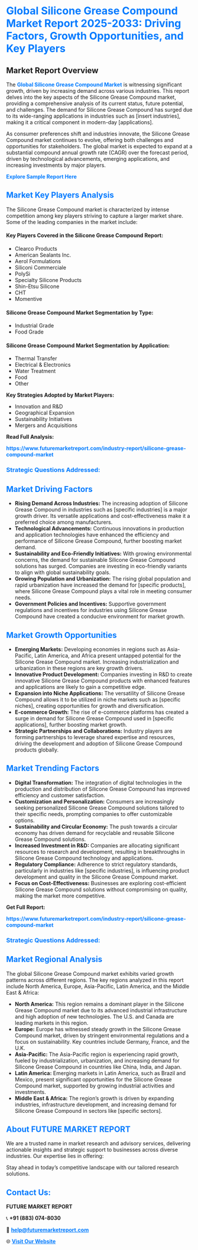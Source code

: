 <h1 style="color: #007BFF;">Global Silicone Grease Compound Market Report 2025-2033: Driving Factors, Growth Opportunities, and Key Players</h1>

<section id="overview">
<h2>Market Report Overview</h2>
<p>The <a href="https://www.futuremarketreport.com/industry-report/silicone-grease-compound-market" style="color: #007BFF; text-decoration: none;"><strong>Global Silicone Grease Compound Market</strong></a> is witnessing significant growth, driven by increasing demand across various industries. This report delves into the key aspects of the Silicone Grease Compound market, providing a comprehensive analysis of its current status, future potential, and challenges. The demand for Silicone Grease Compound has surged due to its wide-ranging applications in industries such as [insert industries], making it a critical component in modern-day [applications].</p>
<p>As consumer preferences shift and industries innovate, the Silicone Grease Compound market continues to evolve, offering both challenges and opportunities for stakeholders. The global market is expected to expand at a substantial compound annual growth rate (CAGR) over the forecast period, driven by technological advancements, emerging applications, and increasing investments by major players.</p>
</section>

<section id="overview">
<p><a href="https://www.futuremarketreport.com/request-sample/reportId=114436" style="color: #007BFF; text-decoration: none;"><strong>Explore Sample Report Here</strong></a></p>
</section>

<section id="key-players">
<h2 style="color: #007BFF;">Market Key Players Analysis</h2>
<p>The Silicone Grease Compound market is characterized by intense competition among key players striving to capture a larger market share. Some of the leading companies in the market include:</p>
<h4>Key Players Covered in the Silicone Grease Compound Report:</h4>
<ul><li>Clearco Products</li><li>American Sealants Inc.</li><li>Aerol Formulations</li><li>Siliconi Commerciale</li><li>PolySi</li><li>Specialty Silicone Products</li><li>Shin-Etsu Silicone</li><li>CHT</li><li>Momentive</li></ul>
<h4>Silicone Grease Compound Market Segmentation by Type:</h4>
<ul><li>Industrial Grade</li><li>Food Grade</li></ul>

<h4>Silicone Grease Compound Market Segmentation by Application:</h4>
<ul><li>Thermal Transfer</li><li>Electrical &amp; Electronics</li><li>Water Treatment</li><li>Food</li><li>Other</li></ul>
<p><strong>Key Strategies Adopted by Market Players:</strong></p>
<ul>
<li>Innovation and R&D</li>
<li>Geographical Expansion</li>
<li>Sustainability Initiatives</li>
<li>Mergers and Acquisitions</li>
</ul>
</section>

<section>
<p><strong>Read Full Analysis: </strong></p><a href="https://www.futuremarketreport.com/industry-report/silicone-grease-compound-market" style="color: #007BFF; text-decoration: none;"><strong>https://www.futuremarketreport.com/industry-report/silicone-grease-compound-market</strong></a>
<h3 style="color: #007BFF;">Strategic Questions Addressed:</h3>
</section>

<section id="driving-factors">
<h2 style="color: #007BFF;">Market Driving Factors</h2>
<ul>
<li><strong>Rising Demand Across Industries:</strong> The increasing adoption of Silicone Grease Compound in industries such as [specific industries] is a major growth driver. Its versatile applications and cost-effectiveness make it a preferred choice among manufacturers.</li>
<li><strong>Technological Advancements:</strong> Continuous innovations in production and application technologies have enhanced the efficiency and performance of Silicone Grease Compound, further boosting market demand.</li>
<li><strong>Sustainability and Eco-Friendly Initiatives:</strong> With growing environmental concerns, the demand for sustainable Silicone Grease Compound solutions has surged. Companies are investing in eco-friendly variants to align with global sustainability goals.</li>
<li><strong>Growing Population and Urbanization:</strong> The rising global population and rapid urbanization have increased the demand for [specific products], where Silicone Grease Compound plays a vital role in meeting consumer needs.</li>
<li><strong>Government Policies and Incentives:</strong> Supportive government regulations and incentives for industries using Silicone Grease Compound have created a conducive environment for market growth.</li>
</ul>
</section>

<section id="growth-opportunities">
<h2 style="color: #007BFF;">Market Growth Opportunities</h2>
<ul>
<li><strong>Emerging Markets:</strong> Developing economies in regions such as Asia-Pacific, Latin America, and Africa present untapped potential for the Silicone Grease Compound market. Increasing industrialization and urbanization in these regions are key growth drivers.</li>
<li><strong>Innovative Product Development:</strong> Companies investing in R&D to create innovative Silicone Grease Compound products with enhanced features and applications are likely to gain a competitive edge.</li>
<li><strong>Expansion into Niche Applications:</strong> The versatility of Silicone Grease Compound allows it to be utilized in niche markets such as [specific niches], creating opportunities for growth and diversification.</li>
<li><strong>E-commerce Growth:</strong> The rise of e-commerce platforms has created a surge in demand for Silicone Grease Compound used in [specific applications], further boosting market growth.</li>
<li><strong>Strategic Partnerships and Collaborations:</strong> Industry players are forming partnerships to leverage shared expertise and resources, driving the development and adoption of Silicone Grease Compound products globally.</li>
</ul>
</section>

<section id="trending-factors">
<h2 style="color: #007BFF;">Market Trending Factors</h2>
<ul>
<li><strong>Digital Transformation:</strong> The integration of digital technologies in the production and distribution of Silicone Grease Compound has improved efficiency and customer satisfaction.</li>
<li><strong>Customization and Personalization:</strong> Consumers are increasingly seeking personalized Silicone Grease Compound solutions tailored to their specific needs, prompting companies to offer customizable options.</li>
<li><strong>Sustainability and Circular Economy:</strong> The push towards a circular economy has driven demand for recyclable and reusable Silicone Grease Compound solutions.</li>
<li><strong>Increased Investment in R&D:</strong> Companies are allocating significant resources to research and development, resulting in breakthroughs in Silicone Grease Compound technology and applications.</li>
<li><strong>Regulatory Compliance:</strong> Adherence to strict regulatory standards, particularly in industries like [specific industries], is influencing product development and quality in the Silicone Grease Compound market.</li>
<li><strong>Focus on Cost-Effectiveness:</strong> Businesses are exploring cost-efficient Silicone Grease Compound solutions without compromising on quality, making the market more competitive.</li>
</ul>
</section>

<section>
<p><strong>Get Full Report: </strong></p><a href="https://www.futuremarketreport.com/industry-report/silicone-grease-compound-market" style="color: #007BFF; text-decoration: none;"><strong>https://www.futuremarketreport.com/industry-report/silicone-grease-compound-market</strong></a>
<h3 style="color: #007BFF;">Strategic Questions Addressed:</h3>
</section>


<section id="regional-analysis">
<h2 style="color: #007BFF;">Market Regional Analysis</h2>
<p>The global Silicone Grease Compound market exhibits varied growth patterns across different regions. The key regions analyzed in this report include North America, Europe, Asia-Pacific, Latin America, and the Middle East & Africa:</p>
<ul>
<li><strong>North America:</strong> This region remains a dominant player in the Silicone Grease Compound market due to its advanced industrial infrastructure and high adoption of new technologies. The U.S. and Canada are leading markets in this region.</li>
<li><strong>Europe:</strong> Europe has witnessed steady growth in the Silicone Grease Compound market, driven by stringent environmental regulations and a focus on sustainability. Key countries include Germany, France, and the U.K.</li>
<li><strong>Asia-Pacific:</strong> The Asia-Pacific region is experiencing rapid growth, fueled by industrialization, urbanization, and increasing demand for Silicone Grease Compound in countries like China, India, and Japan.</li>
<li><strong>Latin America:</strong> Emerging markets in Latin America, such as Brazil and Mexico, present significant opportunities for the Silicone Grease Compound market, supported by growing industrial activities and investments.</li>
<li><strong>Middle East & Africa:</strong> The region’s growth is driven by expanding industries, infrastructure development, and increasing demand for Silicone Grease Compound in sectors like [specific sectors].</li>
</ul>
</section>

<footer>
<h2 style="color: #007BFF;">About FUTURE MARKET REPORT</h2>
<p>We are a trusted name in market research and advisory services, delivering actionable insights and strategic support to businesses across diverse industries. Our expertise lies in offering:</p>

<p>Stay ahead in today’s competitive landscape with our tailored research solutions.</p>

<h2 style="color: #007BFF;">Contact Us:</h2>
<p><strong>FUTURE MARKET REPORT</strong></p>
<p>📞 <strong>+91 (883) 074-8030</strong></p>
<p>📧 <strong><a href="mailto:help@futuremarketreport.com" style="color: #007BFF;">help@futuremarketreport.com</a></strong></p>
<p>🌐 <strong><a href="https://www.futuremarketreport.com/" style="color: #007BFF;">Visit Our Website</a></strong></p>
</footer>